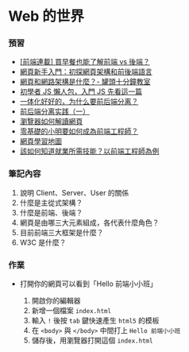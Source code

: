 # Web 的世界

### 預習

-   [[前端連載] 買早餐也能了解前端 vs 後端？](https://noootown.wordpress.com/2016/03/23/frontend-backend-breakfast/)
-   [網頁新手入門：初探網頁架構和前後端語言](https://medium.com/appworks-school/%E7%B6%B2%E9%A0%81%E6%96%B0%E6%89%8B%E5%85%A5%E9%96%80-%E5%88%9D%E6%8E%A2%E7%B6%B2%E9%A0%81%E6%9E%B6%E6%A7%8B%E5%92%8C%E5%89%8D%E5%BE%8C%E7%AB%AF%E8%AA%9E%E8%A8%80-a88a5dc86ee3)
-   [網頁和網路架構是什麼？- 罐頭十分鐘教室](https://medium.com/@guantou/1-%E7%B6%B2%E9%A0%81%E5%92%8C%E7%B6%B2%E8%B7%AF%E6%9E%B6%E6%A7%8B%E6%98%AF%E4%BB%80%E9%BA%BC-%E7%BD%90%E9%A0%AD%E5%8D%81%E5%88%86%E9%90%98%E6%95%99%E5%AE%A4-cf85e8944639)
-   [初學者 JS 懶人包，入門 JS 先看這一篇](http://blog.jsdc.tw/2016/08/21/jsdc2016-beginner-pack)
-   [一体化好好的，为什么要前后端分离？](http://developer.51cto.com/art/201801/563858.htm)
-   [前后端分离实践（一）](https://segmentfault.com/a/1190000009329474?_ea=2038402)
-   [瀏覽器如何解讀網頁](https://ithelp.ithome.com.tw/articles/10202784?sc=iThelpR)
-   [零基礎的小明要如何成為前端工程師？](https://medium.com/hulis-blog/frontend-engineer-guide-297821512f4e)
-   [網頁學習地圖](http://www.runoob.com/w3cnote/web-developer-learn-path.html)
-   [該如何知道就業所需技能？以前端工程師為例](https://medium.com/hulis-blog/guide-for-getting-frontend-engineer-job-e73e04c2bec4)

### 筆記內容

1. 說明 Client、Server、User 的關係
2. 什麼是主從式架構？
3. 什麼是前端、後端？
4. 網頁是由哪三大元素組成，各代表什麼角色？
5. 目前前端三大框架是什麼？
6. W3C 是什麼？

### 作業

-   打開你的網頁可以看到「Hello 前端小小班」

    1. 開啟你的編輯器
    2. 新增一個檔案 `index.html`
    3. 輸入 `!` 後按 `tab` 鍵快速產生 `html5` 的模板
    4. 在 `<body>` 與 `</body>` 中間打上 `Hello 前端小小班`
    5. 儲存後，用瀏覽器打開這個 `index.html`
